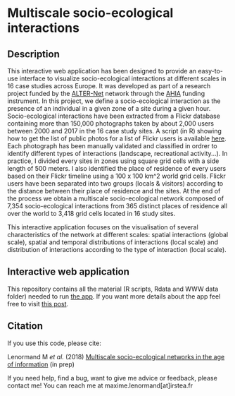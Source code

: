 Multiscale socio-ecological interactions
========================================================================

## Description

This interactive web application has been designed to provide an easy-to-use interface to visualize socio-ecological interactions at different scales in 16 case studies across Europe. It was developed as part of a research project funded by the [ALTER-Net](http://www.alter-net.info/) network through the [AHIA](http://www.alter-net.info/ahia) funding instrument. In this project, we define a socio-ecological interaction as the presence of an individual in a given zone of a site during a given hour. Socio-ecological interactions have been extracted from a Flickr database containing more than 150,000 photographs taken by about 2,000 users between 2000 and 2017 in the 16 case study sites. A script (in R) showing how to get the list of public photos for a list of Flickr users is available [here](https://github.com/maximelenormand/Flickr). Each photograph has been manually validated and classified in ordrer to identify different types of interactions (landscape, recreational activity...). In practice, I divided every sites in zones using square grid cells with a side length of 500 meters. I also identified the place of residence of every users based on their Flickr timeline using a 100 x 100 km^2 world grid cells. Flickr users have been separated into two groups (locals & visitors) according to the distance between their place of residence and the sites. At the end of the process we obtain a multiscale socio-ecological network composed of 7,354 socio-ecological interactions from 365 distinct places of residence all over the world to 3,418 grid cells located in 16 study sites.

This interactive application focuses on the visualisation of several characteristics of the network at different scales: spatial interactions (global scale), spatial and temporal distributions of interactions (local scale) and distribution of interactions according to the type of interaction (local scale).

## Interactive web application

This repository contains all the material (R scripts, Rdata and WWW data folder) needed to run [the app](https://maximelenormand.shinyapps.io/AHIA/). If you want more details about the app feel free to visit [this post](https://maximelenormand.github.io//Blog/shiny).

## Citation

If you use this code, please cite:

Lenormand M *et al.* (2018) [Multiscale socio-ecological networks in the age of information](https://) (in prep)

If you need help, find a bug, want to give me advice or feedback, please contact me!
You can reach me at maxime.lenormand[at]irstea.fr
